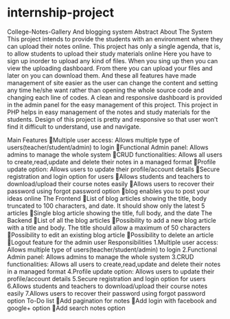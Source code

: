 # internship-project

                                                      

College-Notes-Gallery And blogging system
Abstract
About The System
This project intends to provide the students with an environment where they can upload their notes online. This project has only a single agenda, that is, to allow students to upload their study materials online Here you have to sign up inorder to upload any kind of files. When you sing up then you can view the uploading dashboard. From there you can upload your files and later on you can download them.
And these all features have made management of site easier as the user can change the content and setting any time he/she want rather than opening the whole source code and changing each line of codes. A clean and responsive dashboard is provided in the admin panel for the easy management of this project. This project in PHP helps in easy management of the notes and study materials for the students. Design of this project is pretty and responsive so that user won’t find it difficult to understand, use and navigate.

Main Features
Multiple user access: Allows multiple type of users(teacher/student/admin) to login
Functional Admin panel: Allows admins to manage the whole system
CRUD functionalities: Allows all users to create,read,update and delete their notes in a managed format
Profile update option: Allows users to update their profile/account details
Secure registration and login option for users
Allows students and teachers to download/upload their course notes easily
Allows users to recover their password using forgot password option
blog  enables you to post your ideas online
The Frontend
List of blog articles showing the title, body truncated to 100 characters, and date. It should show only the latest 5 articles
Single blog article showing the title, full body, and the date
The Backend
List of all the blog articles
Possibility to add a new blog article with a title and body. The title should allow a maximum of 50 characters
Possibility to edit an existing blog article
Possibility to delete an article
Logout feature for the admin user
Responsibilities
1.Multiple user access: Allows multiple type of users(teacher/student/admin) to login
2.Functional Admin panel: Allows admins to manage the whole system
3.CRUD functionalities: Allows all users to create,read,update and delete their notes in a managed format
4.Profile update option: Allows users to update their profile/account details
5.Secure registration and login option for users
6.Allows students and teachers to download/upload their course notes easily
7.Allows users to recover their password using forgot password option
To-Do list
Add pagination for notes
Add login with facebook and google+ option
Add search notes option
